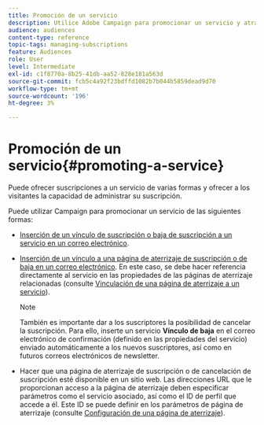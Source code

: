 ```yaml
---
title: Promoción de un servicio
description: Utilice Adobe Campaign para promocionar un servicio y atraer a sus clientes a través de páginas de aterrizaje dedicadas, correos electrónicos o directamente en su sitio web.
audience: audiences
content-type: reference
topic-tags: managing-subscriptions
feature: Audiences
role: User
level: Intermediate
exl-id: c1f8770a-8b25-41db-aa52-828e181a563d
source-git-commit: fcb5c4a92f23bdffd1082b7b044b5859dead9d70
workflow-type: tm+mt
source-wordcount: '196'
ht-degree: 3%

---
```


# Promoción de un servicio{#promoting-a-service}

Puede ofrecer suscripciones a un servicio de varias formas y ofrecer a los visitantes la capacidad de administrar su suscripción.

Puede utilizar Campaign para promocionar un servicio de las siguientes formas:

* [Inserción de un vínculo de suscripción o baja de suscripción a un servicio en un correo electrónico](../../designing/using/links.md#inserting-a-link).

* [Inserción de un vínculo a una página de aterrizaje de suscripción o de baja en un correo electrónico](../../designing/using/links.md). En este caso, se debe hacer referencia directamente al servicio en las propiedades de las páginas de aterrizaje relacionadas (consulte [Vinculación de una página de aterrizaje a un servicio](../../channels/using/configuring-landing-page.md#linking-a-landing-page-to-a-service)).

   >[!NOTE]
   >
   >También es importante dar a los suscriptores la posibilidad de cancelar la suscripción. Para ello, inserte un servicio <b>Vínculo de baja</b> en el correo electrónico de confirmación (definido en las propiedades del servicio) enviado automáticamente a los nuevos suscriptores, así como en futuros correos electrónicos de newsletter.

* Hacer que una página de aterrizaje de suscripción o de cancelación de suscripción esté disponible en un sitio web. Las direcciones URL que le proporcionan acceso a la página de aterrizaje deben especificar parámetros como el servicio asociado, así como el ID de perfil que accede a él. Este ID se puede definir en los parámetros de página de aterrizaje (consulte [Configuración de una página de aterrizaje](../../channels/using/configuring-landing-page.md)).
